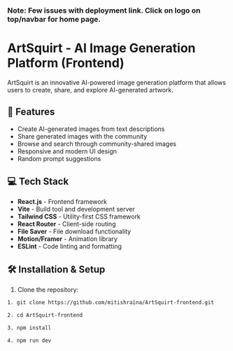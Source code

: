### Note: Few issues with deployment link. Click on logo on top/navbar for home page.

# ArtSquirt - AI Image Generation Platform (Frontend)

ArtSquirt is an innovative AI-powered image generation platform that allows users to create, share, and explore AI-generated artwork.

## 🚀 Features

- Create AI-generated images from text descriptions
- Share generated images with the community
- Browse and search through community-shared images
- Responsive and modern UI design
- Random prompt suggestions

## 💻 Tech Stack

- **React.js** - Frontend framework
- **Vite** - Build tool and development server
- **Tailwind CSS** - Utility-first CSS framework
- **React Router** - Client-side routing
- **File Saver** - File download functionality
- **Motion/Framer** - Animation library
- **ESLint** - Code linting and formatting

## 🛠️ Installation & Setup

1. Clone the repository:
```bash
1. git clone https://github.com/mitishraina/ArtSquirt-frontend.git
```
```bash
2. cd ArtSquirt-frontend
```
```bash
3. npm install
```
```bash
4. npm run dev
```
